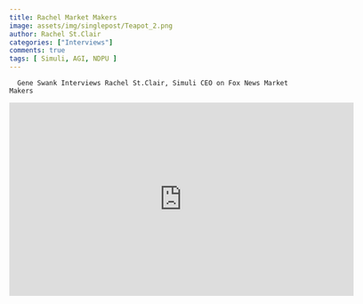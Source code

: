```yaml
---
title: Rachel Market Makers
image: assets/img/singlepost/Teapot_2.png
author: Rachel St.Clair
categories: ["Interviews"]
comments: true
tags: [ Simuli, AGI, NDPU ]
---
```






      Gene Swank Interviews Rachel St.Clair, Simuli CEO on Fox News Market Makers

<iframe width="619" height="348" src="https://www.youtube.com/embed/1RrHlzci90I" title="Market Makers   Rachel St.Clair" frameborder="0" allow="accelerometer; autoplay; clipboard-write; encrypted-media; gyroscope; picture-in-picture" allowfullscreen></iframe>
